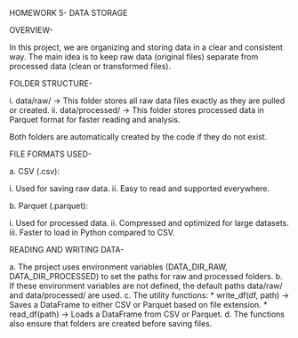 HOMEWORK 5- DATA STORAGE

OVERVIEW-

In this project, we are organizing and storing data in a clear and consistent way. The main idea is to keep raw data (original files) separate from processed data (clean or transformed files).

FOLDER STRUCTURE-

i. data/raw/ → This folder stores all raw data files exactly as they are pulled or created.
ii. data/processed/ → This folder stores processed data in  Parquet format for faster reading and analysis.

Both folders are automatically created by the code if they do not exist.

FILE FORMATS USED-

a. CSV (.csv):

i. Used for saving raw data.
ii. Easy to read and supported everywhere.

b. Parquet (.parquet):

i. Used for processed data.
ii. Compressed and optimized for large datasets.
iii. Faster to load in Python compared to CSV.

READING AND WRITING DATA-

a. The project uses environment variables (DATA_DIR_RAW, DATA_DIR_PROCESSED) to set the paths for raw and processed folders.
b. If these environment variables are not defined, the default paths data/raw/ and data/processed/ are used.
c. The utility functions:
        * write_df(df, path) → Saves a DataFrame to either CSV or Parquet based on file extension.
        * read_df(path) → Loads a DataFrame from CSV or Parquet.
d. The functions also ensure that folders are created before saving files.
